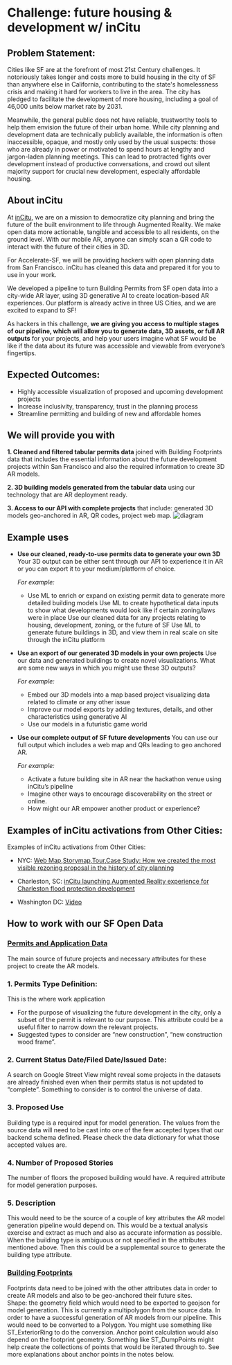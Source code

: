# Challenge: future housing & development w/ inCitu
## Problem Statement:

Cities like SF are at the forefront of most 21st Century challenges. It notoriously takes longer and costs more to build housing in the city of SF than anywhere else in California, contributing to the state's homelessness crisis and making it hard for workers to live in the area. The city has pledged to facilitate the development of more housing, including a goal of 46,000 units below market rate by 2031. 

Meanwhile, the general public does not have reliable, trustworthy tools to help them envision the future of their urban home. While city planning and development data are technically publicly available, the information is often inaccessible, opaque, and mostly only used by the usual suspects: those who are already in power or motivated to spend hours at lengthy and jargon-laden planning meetings. This can lead to protracted fights over development instead of productive conversations, and crowd out silent majority support for crucial new development, especially affordable housing.

## About inCitu 
At [inCitu](https://www.incitu.us/), we are on a mission to democratize city planning and bring the future of the built environment to life through Augmented Reality. We make open data more actionable, tangible and accessible to all residents, on the ground level. With our mobile AR, anyone can simply scan a QR code to interact with the future of their cities in 3D.

For Accelerate-SF, we will be providing hackers with open planning data from San Francisco. inCitu has cleaned this data and prepared it for you to use in your work. 

We developed a pipeline to turn Building Permits from SF open data into a city-wide AR layer, using 3D generative AI to create location-based AR experiences. Our platform is already active in three US Cities, and we are excited to expand to SF!

As hackers in this challenge, **we are giving you access to multiple stages of our pipeline, which will allow you to generate data, 3D assets, or full AR outputs** for your projects, and help your users imagine what SF would be like if the data about its future was accessible and viewable from everyone’s fingertips.

## Expected Outcomes:
* Highly accessible visualization of proposed and upcoming development projects
* Increase inclusivity, transparency, trust in the planning process
* Streamline permitting and building of new and affordable homes

## We will provide you with
**1. Cleaned and filtered tabular permits data** joined with Building Footprints data that includes the essential information about the future development projects within San Francisco and also the required information to create 3D AR models. 

**2. 3D building models generated from the tabular data** using our technology that are AR deployment ready. 

**3. Access to our API with complete projects** that include: generated 3D models geo-anchored in AR, QR codes, project web map. 
![diagram](https://i.imgur.com/psK8JVh.png)

## Example uses
- **Use our cleaned, ready-to-use permits data to generate your own 3D**
Your 3D output can be either sent through our API to experience it in AR or you can export it to your medium/platform of choice.

  _For example:_ 
  - Use ML to enrich or expand on existing permit data to generate more detailed building models
Use ML to create hypothetical data inputs to show what developments would look like if certain zoning/laws were in place
Use our cleaned data for any projects relating to housing, development, zoning, or the future of SF
Use ML to generate future buildings in 3D, and view them in real scale on site through the inCitu platform


- **Use an export of our generated 3D models in your own projects**
Use our data and generated buildings to create novel visualizations. 
What are some new ways in which you might use these 3D outputs? 

  _For example:_ 
  - Embed our 3D models into a map based project visualizing data related to climate or any other issue
  - Improve our model exports by adding textures, details, and other characteristics using generative AI
  - Use our models in a futuristic game world   


- **Use our complete output of SF future developments**
  You can use our full output which includes a web map and QRs leading to geo anchored AR.

  _For example:_
  - Activate a future building site in AR near the hackathon venue using inCitu’s pipeline
  - Imagine other ways to encourage discoverability on the street or online. 
  - How might our AR empower another product or experience? 

## Examples of inCitu activations from Other Cities:

Examples of inCitu activations from Other Cities:
- NYC: 
[Web Map](https://www.incitu.us/map),[Storymap](https://storymaps.arcgis.com/stories/24ab655556494c91aaa799ad6f48d59a),[Tour](https://youtu.be/HDGK7zhIYe4?feature=shared),[Case Study: How we created the most visible rezoning proposal in the history of city planning](https://medium.com/incitu/how-we-created-the-most-visible-rezoning-proposal-in-the-history-of-city-planning-d2235be90ce0)


- Charleston, SC: 
[inCitu launching Augmented Reality experience for Charleston flood protection development](https://www.auganix.org/ar-news-incitu-launching-augmented-reality-experience-for-charleston-flood-protection-development/)

- Washington DC: 
[Video](https://www.instagram.com/incitu_ar/)

## How to work with our SF Open Data
### [Permits and Application Data](https://data.sfgov.org/Housing-and-Buildings/Building-Permits/i98e-djp9)
The main source of future projects and necessary attributes for these project to create the AR models. 

### 1. Permits Type Definition: 
This is the where work application 
* For the purpose of visualizing the future development in the city, only a subset of the permit is relevant to our purpose. This attribute could be a useful filter to narrow down the relevant projects.
* Suggested types to consider are “new construction”, “new construction wood frame”. 

### 2. Current Status Date/Filed Date/Issued Date: 
A search on Google Street View might reveal some projects in the datasets are already finished even when their permits status is not updated to “complete”. Something to consider is to control the universe of data. 

### 3. Proposed Use
Building type is a required input for model generation. The values from the source data will need to be cast into one of the few accepted types that our backend schema defined. Please check the data dictionary for what those accepted values are. 

### 4. Number of Proposed Stories
The number of floors the proposed building would have. A required attribute for model generation purposes. 

### 5. Description
This would need to be the source of a couple of key attributes the AR model generation pipeline would depend on. This would be a textual analysis exercise and extract as much and also as accurate information as possible. When the building type is ambiguous or not specified in the attributes mentioned above. Then this could be a supplemental source to generate the building type attribute. 

### [Building Footprints](https://data.sfgov.org/Geographic-Locations-and-Boundaries/Map-of-Building-Footprints/xy57-fey9)
Footprints data need to be joined with the other attributes data in order to create AR models and also to be geo-anchored their future sites.  
Shape: the geometry field which would need to be exported to geojson for model generation. This is currently a multipolygon from the source data. In order to have a successful generation of AR models from our pipeline. This would need to be converted to a Polygon. You might use something like ST_ExteriorRing to do the conversion. Anchor point calculation would also depend on the footprint geometry. Something like ST_DumpPoints might help create the collections of points that would be iterated through to. See more explanations about anchor points in the notes below. 


